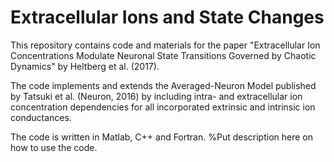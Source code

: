 # Extracellular Ions and State Changes
This repository contains code and materials for the paper "Extracellular Ion Concentrations Modulate Neuronal State Transitions Governed by Chaotic Dynamics" by Heltberg et al. (2017). 

The code implements and extends the Averaged-Neuron Model published by Tatsuki et al. (Neuron, 2016) by including intra- and extracellular ion concentration dependencies for all incorporated extrinsic and intrinsic ion conductances. 

The code is written in Matlab, C++ and Fortran. %Put description here on how to use the code.
